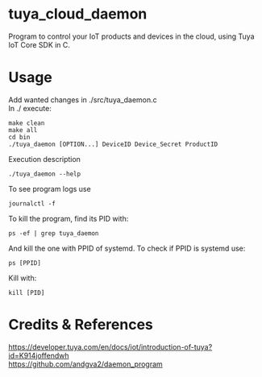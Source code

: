 # tuya_cloud_daemon
Program to control your IoT products and devices in the cloud, using Tuya IoT Core SDK in C.

# Usage
Add wanted changes in ./src/tuya_daemon.c <br>
In ./ execute: 
```
make clean
make all
cd bin
./tuya_daemon [OPTION...] DeviceID Device_Secret ProductID
```
Execution description
```
./tuya_daemon --help
```
To see program logs use
```
journalctl -f
```
To kill the program, find its PID with:
```
ps -ef | grep tuya_daemon
```
And kill the one with PPID of systemd. To check if PPID is systemd use:
```
ps [PPID]
```
Kill with:
```
kill [PID]
```

# Credits & References
https://developer.tuya.com/en/docs/iot/introduction-of-tuya?id=K914joffendwh <br>
https://github.com/andgva2/daemon_program
